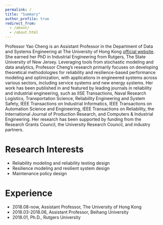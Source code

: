 ```yaml
---
permalink: /
title: "Summary"
author_profile: true
redirect_from: 
  - /about/
  - /about.html
---
```


Professor Yao Cheng is an Assistant Professor in the Department of Data and Systems Engineering at The University of Hong Kong [official website](https://www.dase.hku.hk/people/y-cheng). She earned her PhD in Industrial Engineering from Rutgers, The State University of New Jersey. Leveraging tools from stochastic modeling and data analytics, Professor Cheng’s research primarily focuses on developing theoretical methodologies for reliability and resilience-based performance modeling and optimization, with applications in engineered systems across various sectors, including service systems and new energy systems. Her work has been published in and featured by leading journals in reliability and industrial engineering, such as IISE Transactions, Naval Research Logistics, Transportation Science, Reliability Engineering and System Safety, IEEE Transactions on Industrial Informatics, IEEE Transactions on Automation Science and Engineering, IEEE Transactions on Reliability, the International Journal of Production Research, and Computers & Industrial Engineering. Her research has been supported by funding from the Research Grants Council, the University Research Council, and industry partners.

Research Interests
======
* Reliability modeling and reliability testing design
* Resilience modeling and resilient system design
* Maintenance policy design

Experience
======
* 2018.08-now, Assistant Professor, The University of Hong Kong
* 2018.03-2018.06, Assistant Professor, Beihang University
* 2018.01, Ph.D., Rutgers University

